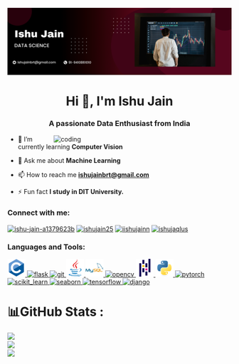![logo](https://github.com/IishuJainn/Iishujainn/blob/main/Black%20and%20Red%20Gradient%20Professional%20LinkedIn%20Banner.png)

<h1 align="center">Hi 👋, I'm Ishu Jain</h1>
<h3 align="center">A passionate Data Enthusiast from India</h3>

<img align="right" alt="coding" width="400" src="https://user-images.githubusercontent.com/55389276/140866485-8fb1c876-9a8f-4d6a-98dc-08c4981eaf70.gif">



- 🌱 I’m currently learning **Computer Vision**

- 💬 Ask me about **Machine Learning**

- 📫 How to reach me **ishujainbrt@gmail.com**

- ⚡ Fun fact **I study in DIT University.**

<h3 align="left">Connect with me:</h3>
<p align="left">
<a href="https://linkedin.com/in/ishu-jain-a1379623b" target="blank"><img align="center" src="https://raw.githubusercontent.com/rahuldkjain/github-profile-readme-generator/master/src/images/icons/Social/linked-in-alt.svg" alt="ishu-jain-a1379623b" height="30" width="40" /></a>
<a href="https://kaggle.com/ishujain25" target="blank"><img align="center" src="https://raw.githubusercontent.com/rahuldkjain/github-profile-readme-generator/master/src/images/icons/Social/kaggle.svg" alt="ishujain25" height="30" width="40" /></a>
<a href="https://instagram.com/iishujainn" target="blank"><img align="center" src="https://raw.githubusercontent.com/rahuldkjain/github-profile-readme-generator/master/src/images/icons/Social/instagram.svg" alt="iishujainn" height="30" width="40" /></a>
<a href="https://auth.geeksforgeeks.org/user/ishujaqlus" target="blank"><img align="center" src="https://raw.githubusercontent.com/rahuldkjain/github-profile-readme-generator/master/src/images/icons/Social/geeks-for-geeks.svg" alt="ishujaqlus" height="30" width="40" /></a>
</p>

<h3 align="left">Languages and Tools:</h3>
<p align="left"> <a href="https://www.cprogramming.com/" target="_blank" rel="noreferrer"> <img src="https://raw.githubusercontent.com/devicons/devicon/master/icons/c/c-original.svg" alt="c" width="40" height="40"/> </a> <a href="https://flask.palletsprojects.com/" target="_blank" rel="noreferrer"> <img src="https://www.vectorlogo.zone/logos/pocoo_flask/pocoo_flask-icon.svg" alt="flask" width="40" height="40"/> </a> <a href="https://git-scm.com/" target="_blank" rel="noreferrer"> <img src="https://www.vectorlogo.zone/logos/git-scm/git-scm-icon.svg" alt="git" width="40" height="40"/> </a> <a href="https://www.java.com" target="_blank" rel="noreferrer"> <img src="https://raw.githubusercontent.com/devicons/devicon/master/icons/java/java-original.svg" alt="java" width="40" height="40"/> </a> <a href="https://www.mysql.com/" target="_blank" rel="noreferrer"> <img src="https://raw.githubusercontent.com/devicons/devicon/master/icons/mysql/mysql-original-wordmark.svg" alt="mysql" width="40" height="40"/> </a> <a href="https://opencv.org/" target="_blank" rel="noreferrer"> <img src="https://www.vectorlogo.zone/logos/opencv/opencv-icon.svg" alt="opencv" width="40" height="40"/> </a> <a href="https://pandas.pydata.org/" target="_blank" rel="noreferrer"> <img src="https://raw.githubusercontent.com/devicons/devicon/2ae2a900d2f041da66e950e4d48052658d850630/icons/pandas/pandas-original.svg" alt="pandas" width="40" height="40"/> </a> <a href="https://www.python.org" target="_blank" rel="noreferrer"> <img src="https://raw.githubusercontent.com/devicons/devicon/master/icons/python/python-original.svg" alt="python" width="40" height="40"/> </a> <a href="https://pytorch.org/" target="_blank" rel="noreferrer"> <img src="https://www.vectorlogo.zone/logos/pytorch/pytorch-icon.svg" alt="pytorch" width="40" height="40"/> </a> <a href="https://scikit-learn.org/" target="_blank" rel="noreferrer"> <img src="https://upload.wikimedia.org/wikipedia/commons/0/05/Scikit_learn_logo_small.svg" alt="scikit_learn" width="40" height="40"/> </a> <a href="https://seaborn.pydata.org/" target="_blank" rel="noreferrer"> <img src="https://seaborn.pydata.org/_images/logo-mark-lightbg.svg" alt="seaborn" width="40" height="40"/> </a> <a href="https://www.tensorflow.org" target="_blank" rel="noreferrer"> <img src="https://www.vectorlogo.zone/logos/tensorflow/tensorflow-icon.svg" alt="tensorflow" width="40" height="40"/> </a> <a href="https://www.django.org" target="_blank" rel="noreferrer"> <img src="[https://www.vectorlogo.zone/logos/tensorflow/tensorflow-icon.svg](https://www.bing.com/images/search?view=detailV2&ccid=DOW5Txlu&id=5BFA1CDEADADC9DF34EFABBB0B53A1A55383CD10&thid=OIP.DOW5TxluZEv-NE80UhmuLwHaHa&mediaurl=https%3a%2f%2flogospng.org%2fdownload%2fdjango%2fdjango-1536.png&exph=1536&expw=1536&q=https%3a%2f%2fwww.vectorlogo.zone%2flogos%2fdjango%2fdjango-icon.svg&simid=608040036828934797&FORM=IRPRST&ck=1B13E357F1DE09DA3479CDE79090CAE2&selectedIndex=5&itb=1)" alt="django" width="40" height="40"/> </a> </p>


# 📊GitHub Stats :
![](https://github-readme-stats.vercel.app/api?username=Iishujainn&theme=radical&hide_border=false&include_all_commits=false&count_private=false)<br/>
![](https://github-readme-streak-stats.herokuapp.com/?user=Iishujainn&theme=radical&hide_border=false)<br/>
![](https://github-readme-stats.vercel.app/api/top-langs/?username=Iishujainn&theme=radical&hide_border=false&include_all_commits=false&count_private=false&layout=compact)


